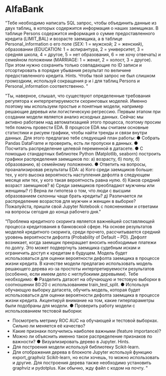 # AlfaBank

"Тебе необходимо написать SQL запрос, чтобы объединить данные из двух таблиц, в
которых содержится информация о наших заемщиках. В таблице Persons содержится
информация о сумме предоставленного кредита (LIMIT_BAL) и возрасте заемщика, а в
таблице Personal_information о его поле (SEX: 1 = мужской; 2 = женский),
образовании (EDUCATION: 1 = аспирантура, 2 = университет, 3 = средняя школа, 4 =
другое, 5 = нет образования, 6 = не хочу отвечать) и семейном положении
(MARRIAGE: 1 = женат, 2 = холост, 3 = другое). При этом нужно сохранить только совпадающие по ID записи и отсортировать в
порядке убывания результат по величине предоставленного кредита.
Hints. Чтобы твой запрос не был слишком громоздким, используй сокращения p и i
для таблиц Persons и Personal_information соответственно.
"

"Ты, наверное, слышал, что существуют определенные требования регулятора к
интерпретируемости скоринговых моделей. Именно поэтому мы используем простые и понятные
модели, например решающие деревья или логистическую регрессию.
Первым этапом при создании модели является анализ исходных данных. Сейчас мы активно
работаем над автоматизацией этого процесса, поэтому просим тебя помочь провести EDA.
В процессе EDA мы считаем основные статистики и рисуем графики, чтобы найти тренды и
связи внутри данных.
Для этого предлагаю тебе следующий план работы:
● Собрать Pandas DataFrame и проверить, есть ли пропуски в данных.
● Посчитать распределение целевой переменной в датасете.
● С помощью стандартных библиотек Python (Matplotlib, seaborn) построить графики
распределения заемщиков по:
а) возрасту,
б) полу,
б) образованию,
в) семейному положению.
● Ответить на вопросы, проанализировав результаты EDA:
а) Кого среди заемщиков больше: тех, у кого высока вероятность наступления
дефолта в следующем месяце или тех, у кого такая вероятность равна нулю.
б) Каков средний возраст заемщиков?
в) Среди заемщиков преобладают мужчины или женщины?
г) Верна ли гипотеза о том, что люди с высшим образованием склонны чаще брать
кредиты?
д) Различается ли распределение возрастов для мужчин и женщин в выборке?
Пожалуйста, пришли свой Jupyter Notebook с пояснениями и ответами на вопросы сегодня до
конца рабочего дня."

"Проблема кредитного скоринга является важнейшей составляющей процесса кредитования в
банковской сфере. На основе результатов моделей кредитного скоринга, среди прочего,
рассчитывается средний уровень вероятности дефолта (Probability of Default – PD).
Дефолт возникает, когда заемщик прекращает вносить необходимые платежи по долгу.
Это может подвергнуть заемщика судебным искам и ограничить доступ к кредитам в будущем.
Модель будет использоваться для оценки вероятности дефолта заемщика в процессе жизни
кредита.
В качестве модели предлагаю использовать модель решающего дерева из-за простоты
интерпретируемости результатов (особенно, если имеем дело с неглубокими деревьями).
Тебе необходимо:
● Разделить датасет на обучающую и тестовую выборки в соотношении 80:20 с
использованием train_test_split.
● Используя обучающую выборку датасета, обучить модель, которая будет
использоваться для оценки вероятности дефолта заемщика в процессе жизни кредита.
Акцентируй внимание на том, какие гиперпараметры были подобраны для модели.
● Проверить работу модели с использованием тестовой выборки:
- Посмотреть метрику ROC AUC на обучающей и тестовой выборках. Сильно ли
меняется её качество?
- Какие признаки получились наиболее важными (feature importance)?
- Можно ли объяснить именно такое распределение признаков по важности?
● Визуализировать дерево в Jupyter.
Hints.
- Для построения модели используй библиотеку Scikit-learn.
- Для отображения дерева в блокноте Jupyter используй функцию export_graphviz
Scikit-learn, но если хочешь, то можно использовать и другие. Для
построения дерева также необходимо установить graphviz и pydotplus.
Как обычно, жду файл с кодом на почту.
"
